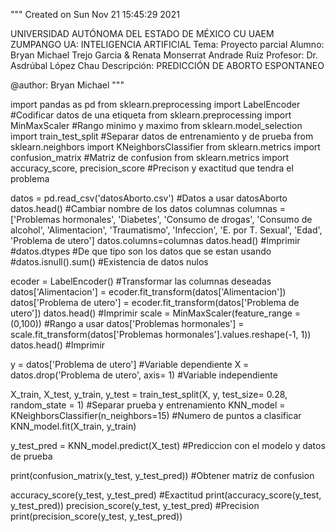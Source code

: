 """
Created on Sun Nov 21 15:45:29 2021

UNIVERSIDAD AUTÓNOMA DEL ESTADO DE MÉXICO
CU UAEM ZUMPANGO
UA: INTELIGENCIA ARTIFICIAL
Tema: Proyecto parcial
Alumno: Bryan Michael Trejo Garcia & Renata Monserrat Andrade Ruiz
Profesor: Dr. Asdrúbal López Chau
Descripción: PREDICCIÓN DE ABORTO ESPONTANEO

@author: Bryan Michael
"""


import pandas as pd 
from sklearn.preprocessing import LabelEncoder #Codificar datos de una etiqueta
from sklearn.preprocessing import MinMaxScaler #Rango minimo y maximo
from sklearn.model_selection import train_test_split #Separar datos de entrenamiento y de prueba
from sklearn.neighbors import KNeighborsClassifier 
from sklearn.metrics import confusion_matrix #Matriz de confusion
from sklearn.metrics import accuracy_score, precision_score #Precison y exactitud que tendra el problema

datos = pd.read_csv('datosAborto.csv') #Datos a usar datosAborto
datos.head()
#Cambiar nombre de los datos columnas
columnas = ['Problemas hormonales', 'Diabetes', 'Consumo de drogas', 'Consumo de alcohol', 'Alimentacion', 'Traumatismo', 'Infeccion', 'E. por T. Sexual', 'Edad', 'Problema de utero']
datos.columns=columnas
datos.head() #Imprimir
#datos.dtypes #De que tipo son los datos que se estan usando
#datos.isnull().sum() #Existencia de datos nulos

ecoder = LabelEncoder() #Transformar las columnas deseadas
datos['Alimentacion'] = ecoder.fit_transform(datos['Alimentacion'])
datos['Problema de utero'] = ecoder.fit_transform(datos['Problema de utero'])
datos.head() #Imprimir
scale = MinMaxScaler(feature_range = (0,100)) #Rango a usar
datos['Problemas hormonales'] = scale.fit_transform(datos['Problemas hormonales'].values.reshape(-1, 1))
datos.head() #Imprimir

y = datos['Problema de utero'] #Variable dependiente
X = datos.drop('Problema de utero', axis= 1) #Variable independiente


X_train, X_test, y_train, y_test = train_test_split(X, y, test_size= 0.28, random_state = 1) #Separar prueba y entrenamiento
KNN_model = KNeighborsClassifier(n_neighbors=15) #Numero de puntos a clasificar
KNN_model.fit(X_train, y_train)

y_test_pred = KNN_model.predict(X_test) #Prediccion con el modelo y datos de prueba

print(confusion_matrix(y_test, y_test_pred)) #Obtener matriz de confusion

accuracy_score(y_test, y_test_pred) #Exactitud
print(accuracy_score(y_test, y_test_pred))
precision_score(y_test, y_test_pred) #Precision
print(precision_score(y_test, y_test_pred))
